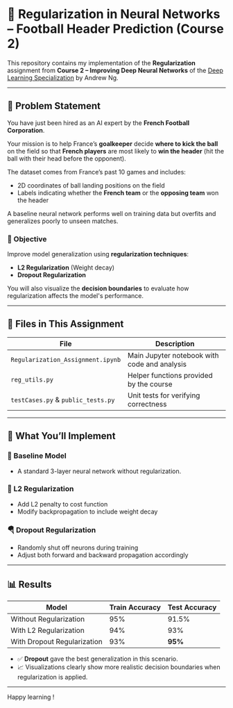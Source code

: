 # 🧠 Regularization in Neural Networks – Football Header Prediction (Course 2)

This repository contains my implementation of the **Regularization** assignment from **Course 2 – Improving Deep Neural Networks** of the [Deep Learning Specialization](https://www.coursera.org/specializations/deep-learning) by Andrew Ng.

---

## 📌 Problem Statement

You have just been hired as an AI expert by the **French Football Corporation**.

Your mission is to help France’s **goalkeeper** decide **where to kick the ball** on the field so that **French players** are most likely to **win the header** (hit the ball with their head before the opponent).

The dataset comes from France’s past 10 games and includes:
- 2D coordinates of ball landing positions on the field
- Labels indicating whether the **French team** or the **opposing team** won the header

A baseline neural network performs well on training data but overfits and generalizes poorly to unseen matches.

### 🧠 Objective

Improve model generalization using **regularization techniques**:
- **L2 Regularization** (Weight decay)
- **Dropout Regularization**

You will also visualize the **decision boundaries** to evaluate how regularization affects the model's performance.

---

## 📂 Files in This Assignment

| File | Description |
|------|-------------|
| `Regularization_Assignment.ipynb` | Main Jupyter notebook with code and analysis |
| `reg_utils.py` | Helper functions provided by the course |
| `testCases.py` & `public_tests.py` | Unit tests for verifying correctness |

---

## 🔧 What You’ll Implement

### 🏁 Baseline Model
- A standard 3-layer neural network without regularization.

### 💪 L2 Regularization
- Add L2 penalty to cost function  
- Modify backpropagation to include weight decay

### 🪂 Dropout Regularization
- Randomly shut off neurons during training  
- Adjust both forward and backward propagation accordingly

---

## 📊 Results

| Model                        | Train Accuracy | Test Accuracy |
|-----------------------------|----------------|---------------|
| Without Regularization      | 95%            | 91.5%         |
| With L2 Regularization      | 94%            | 93%           |
| With Dropout Regularization | 93%            | **95%**       |

- ✅ **Dropout** gave the best generalization in this scenario.
- 📈 Visualizations clearly show more realistic decision boundaries when regularization is applied.

---


Happy learning !

